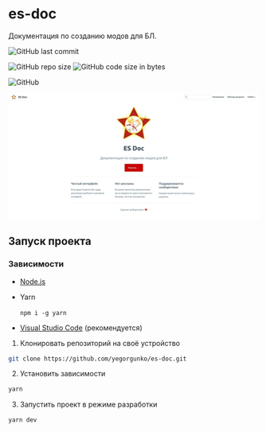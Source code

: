 # es-doc

Документация по созданию модов для БЛ.

![GitHub last commit](https://img.shields.io/github/last-commit/yegorgunko/es-doc?style=for-the-badge)

![GitHub repo size](https://img.shields.io/github/repo-size/yegorgunko/es-doc?style=for-the-badge)
![GitHub code size in bytes](https://img.shields.io/github/languages/code-size/yegorgunko/es-doc?style=for-the-badge)

![GitHub](https://img.shields.io/github/license/yegorgunko/es-doc?style=for-the-badge)

![Главная страница](.github/preview.jpg)

## Запуск проекта

### Зависимости

- [Node.js](https://nodejs.org/)
- Yarn

  `npm i -g yarn`

- [Visual Studio Code](https://code.visualstudio.com/) (рекомендуется)

1. Клонировать репозиторий на своё устройство

```bash
git clone https://github.com/yegorgunko/es-doc.git
```

2. Установить зависимости

```bash
yarn
```

3. Запустить проект в режиме разработки

```bash
yarn dev
```
